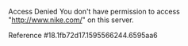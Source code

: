 Access Denied You don't have permission to access "http://www.nike.com/" on this server.

Reference #18.1fb72d17.1595566244.6595aa6